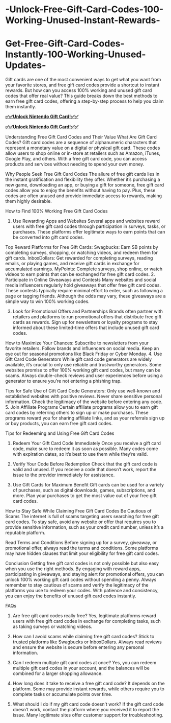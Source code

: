 # -Unlock-Free-Gift-Card-Codes-100-Working-Unused-Instant-Rewards-
# Get-Free-Gift-Card-Codes-Instantly-100-Working-Unused-Updates-
Gift cards are one of the most convenient ways to get what you want from your favorite stores, and free gift card codes provide a shortcut to instant rewards. But how can you access 100% working and unused gift card codes that offer real value? This guide breaks down the best methods to earn free gift card codes, offering a step-by-step process to help you claim them instantly.

**[✅✅Unlock Nintendo Gift Card!✅✅](https://groupzone.xyz/all-gift-card/)**

**[✅✅Unlock Nintendo Gift Card!✅✅](https://groupzone.xyz/all-gift-card/)**

Understanding Free Gift Card Codes and Their Value
What Are Gift Card Codes?
Gift card codes are a sequence of alphanumeric characters that represent a monetary value on a digital or physical gift card. These codes allow users to shop online or in-store at retailers such as Amazon, iTunes, Google Play, and others. With a free gift card code, you can access products and services without needing to spend your own money.

Why People Seek Free Gift Card Codes
The allure of free gift cards lies in the instant gratification and flexibility they offer. Whether it’s purchasing a new game, downloading an app, or buying a gift for someone, free gift card codes allow you to enjoy the benefits without having to pay. Plus, these codes are often unused and provide immediate access to rewards, making them highly desirable.

How to Find 100% Working Free Gift Card Codes
1. Use Rewarding Apps and Websites
Several apps and websites reward users with free gift card codes through participation in surveys, tasks, or purchases. These platforms offer legitimate ways to earn points that can be converted into gift card codes.

Top Reward Platforms for Free Gift Cards:
Swagbucks: Earn SB points by completing surveys, shopping, or watching videos, and redeem them for gift cards.
InboxDollars: Get rewarded for completing surveys, reading emails, or playing games, and receive gift cards in exchange for accumulated earnings.
MyPoints: Complete surveys, shop online, or watch videos to earn points that can be exchanged for free gift card codes.
2. Participate in Online Giveaways and Contests
Many websites and social media influencers regularly hold giveaways that offer free gift card codes. These contests typically require minimal effort to enter, such as following a page or tagging friends. Although the odds may vary, these giveaways are a simple way to win 100% working codes.

3. Look for Promotional Offers and Partnerships
Brands often partner with retailers and platforms to run promotional offers that distribute free gift cards as rewards. Sign up for newsletters or loyalty programs to stay informed about these limited-time offers that include unused gift card codes.

How to Maximize Your Chances:
Subscribe to newsletters from your favorite retailers.
Follow brands and influencers on social media.
Keep an eye out for seasonal promotions like Black Friday or Cyber Monday.
4. Use Gift Card Code Generators
While gift card code generators are widely available, it’s crucial to only use reliable and trustworthy generators. Some websites promise to offer 100% working gift card codes, but many can be scams. Always double-check reviews and user experiences before using a generator to ensure you’re not entering a phishing trap.

Tips for Safe Use of Gift Card Code Generators:
Only use well-known and established websites with positive reviews.
Never share sensitive personal information.
Check the legitimacy of the website before entering any code.
5. Join Affiliate Programs
Certain affiliate programs allow you to earn gift card codes by referring others to sign up or make purchases. These programs reward you for sharing affiliate links, and as your referrals sign up or buy products, you can earn free gift card codes.

Tips for Redeeming and Using Free Gift Card Codes
1. Redeem Your Gift Card Code Immediately
Once you receive a gift card code, make sure to redeem it as soon as possible. Many codes come with expiration dates, so it’s best to use them while they’re valid.

2. Verify Your Code Before Redemption
Check that the gift card code is valid and unused. If you receive a code that doesn’t work, report the issue to the provider immediately for assistance.

3. Use Gift Cards for Maximum Benefit
Gift cards can be used for a variety of purchases, such as digital downloads, games, subscriptions, and more. Plan your purchases to get the most value out of your free gift card codes.

How to Stay Safe While Claiming Free Gift Card Codes
Be Cautious of Scams
The internet is full of scams targeting users searching for free gift card codes. To stay safe, avoid any website or offer that requires you to provide sensitive information, such as your credit card number, unless it’s a reputable platform.

Read Terms and Conditions
Before signing up for a survey, giveaway, or promotional offer, always read the terms and conditions. Some platforms may have hidden clauses that limit your eligibility for free gift card codes.

Conclusion
Getting free gift card codes is not only possible but also easy when you use the right methods. By engaging with reward apps, participating in giveaways, and staying alert for promotional offers, you can unlock 100% working gift card codes without spending a penny. Always remember to stay cautious of scams and verify the legitimacy of the platforms you use to redeem your codes. With patience and consistency, you can enjoy the benefits of unused gift card codes instantly.

FAQs
1. Are free gift card codes really free?
Yes, legitimate platforms reward users with free gift card codes in exchange for completing tasks, such as taking surveys or watching videos.

2. How can I avoid scams while claiming free gift card codes?
Stick to trusted platforms like Swagbucks or InboxDollars. Always read reviews and ensure the website is secure before entering any personal information.

3. Can I redeem multiple gift card codes at once?
Yes, you can redeem multiple gift card codes in your account, and the balances will be combined for a larger shopping allowance.

4. How long does it take to receive a free gift card code?
It depends on the platform. Some may provide instant rewards, while others require you to complete tasks or accumulate points over time.

5. What should I do if my gift card code doesn’t work?
If the gift card code doesn’t work, contact the platform where you received it to report the issue. Many legitimate sites offer customer support for troubleshooting.







